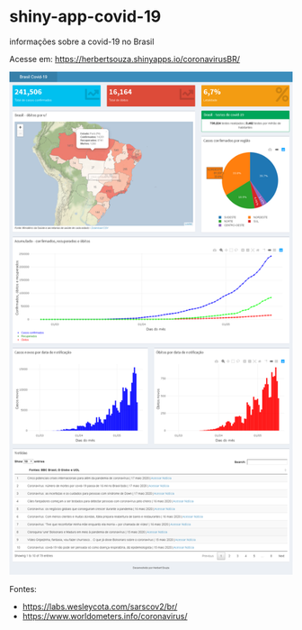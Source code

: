# shiny-app-covid-19

 informações sobre a covid-19 no Brasil

 Acesse em: https://herbertsouza.shinyapps.io/coronavirusBR/
 

<img src="https://github.com/herbertizidro/coronavirus_shiny_app/blob/master/Brasil Covid-19.png">


Fontes:

 - https://labs.wesleycota.com/sarscov2/br/
 - https://www.worldometers.info/coronavirus/
